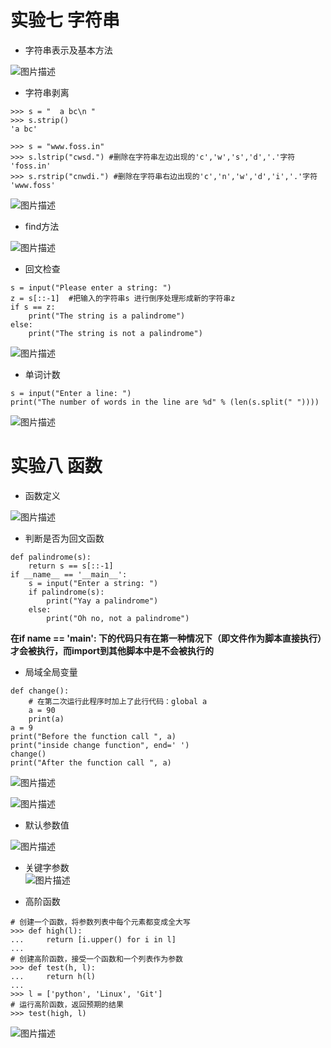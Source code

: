 # 实验七 字符串  

* 字符串表示及基本方法  

![图片描述](https://dn-simplecloud.shiyanlou.com/courses/uid1079828-20190608-1560002982299)  

* 字符串剥离  

```
>>> s = "  a bc\n "
>>> s.strip()
'a bc'

>>> s = "www.foss.in" 
>>> s.lstrip("cwsd.") #删除在字符串左边出现的'c','w','s','d','.'字符
'foss.in'
>>> s.rstrip("cnwdi.") #删除在字符串右边出现的'c','n','w','d','i','.'字符
'www.foss'
```
![图片描述](https://dn-simplecloud.shiyanlou.com/courses/uid1079828-20190608-1560003250418)  

* find方法  

![图片描述](https://dn-simplecloud.shiyanlou.com/courses/uid1079828-20190608-1560003357386)  

* 回文检查  

```
s = input("Please enter a string: ")
z = s[::-1]  #把输入的字符串s 进行倒序处理形成新的字符串z
if s == z:
    print("The string is a palindrome")
else:
    print("The string is not a palindrome")
```
![图片描述](https://dn-simplecloud.shiyanlou.com/courses/uid1079828-20190608-1560003510189)  

* 单词计数  

```
s = input("Enter a line: ")
print("The number of words in the line are %d" % (len(s.split(" "))))
```
![图片描述](https://dn-simplecloud.shiyanlou.com/courses/uid1079828-20190608-1560003722567)

# 实验八 函数  

* 函数定义  

![图片描述](https://dn-simplecloud.shiyanlou.com/courses/uid1079828-20190608-1560004061696)  

* 判断是否为回文函数  

```
def palindrome(s):
    return s == s[::-1]
if __name__ == '__main__':
    s = input("Enter a string: ")
    if palindrome(s):
        print("Yay a palindrome")
    else:
        print("Oh no, not a palindrome")
```

 **在if __name__ == 'main': 下的代码只有在第一种情况下（即文件作为脚本直接执行）才会被执行，而import到其他脚本中是不会被执行的**  

* 局域全局变量  

```
def change():
    # 在第二次运行此程序时加上了此行代码：global a
    a = 90
    print(a)
a = 9
print("Before the function call ", a)
print("inside change function", end=' ')
change()
print("After the function call ", a)
```
![图片描述](https://dn-simplecloud.shiyanlou.com/courses/uid1079828-20190608-1560004739441)  

![图片描述](https://dn-simplecloud.shiyanlou.com/courses/uid1079828-20190608-1560004770025)  

* 默认参数值  

![图片描述](https://dn-simplecloud.shiyanlou.com/courses/uid1079828-20190608-1560005054889)  

* 关键字参数  
![图片描述](https://dn-simplecloud.shiyanlou.com/courses/uid1079828-20190608-1560005217476)  

* 高阶函数  

```
# 创建一个函数，将参数列表中每个元素都变成全大写
>>> def high(l):
...     return [i.upper() for i in l]
...
# 创建高阶函数，接受一个函数和一个列表作为参数
>>> def test(h, l):
...     return h(l)
...
>>> l = ['python', 'Linux', 'Git']
# 运行高阶函数，返回预期的结果
>>> test(high, l)
```
![图片描述](https://dn-simplecloud.shiyanlou.com/courses/uid1079828-20190608-1560005492630)

